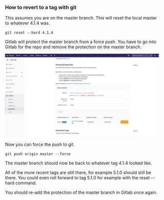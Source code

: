 ### How to revert to a tag with git

This assumes you are on the master branch.  This will reset the local master
to whatever 4.1.4 was.

```
git reset --hard 4.1.4
```

Gitlab will protect the master branch from a force push.  You have to go into Gitlab for the repo
and remove the protection on the master branch.

![Diagram](screenshots/revert.png)


Now you can force the push to git.

```
git push origin master --force
```

The master branch should now be back to whatever tag 4.1.4 looked like.

All of the more recent tags are still there, for example 5.1.0 should still be there.  You could even roll forward to
tag 5.1.0 for example with the reset --hard command.

You should re-add the protection of the master branch in Gitlab once again.



